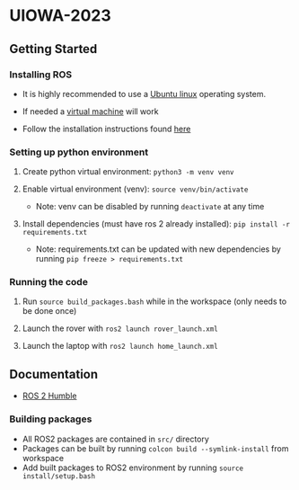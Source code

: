 # UIOWA-2023

## Getting Started

### Installing ROS

- It is highly recommended to use a [Ubuntu linux](https://ubuntu.com/desktop) operating system.

- If needed a [virtual machine](https://www.virtualbox.org/wiki/Downloads) will work

- Follow the installation instructions found [here](https://docs.ros.org/en/humble/Installation/Ubuntu-Install-Debians.html)

### Setting up python environment

1. Create python virtual environment: 
```python3 -m venv venv```

2. Enable virtual environment (venv): 
```source venv/bin/activate```

    - Note: venv can be disabled by running ```deactivate``` at any time

3. Install dependencies (must have ros 2 already installed): 
```pip install -r requirements.txt```

    - Note: requirements.txt can be updated with new dependencies by running ```pip freeze > requirements.txt```

### Running the code

1. Run ```source build_packages.bash``` while in the workspace (only needs to be done once)

2. Launch the rover with ```ros2 launch rover_launch.xml```

3. Launch the laptop with ```ros2 launch home_launch.xml```

## Documentation

- [ROS 2 Humble](https://docs.ros.org/en/humble/Tutorials.html)
  
### Building packages

- All ROS2 packages are contained in ```src/``` directory
- Packages can be built by running ```colcon build --symlink-install``` from workspace
- Add built packages to ROS2 environment by running ```source install/setup.bash```